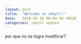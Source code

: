 ```yaml
---
layout: post
title:  "Welcome to Jekyll!"
date:   2016-05-10 08:04:18 +0530
categories: jekyll update
---
```

por que no se logra modificar?